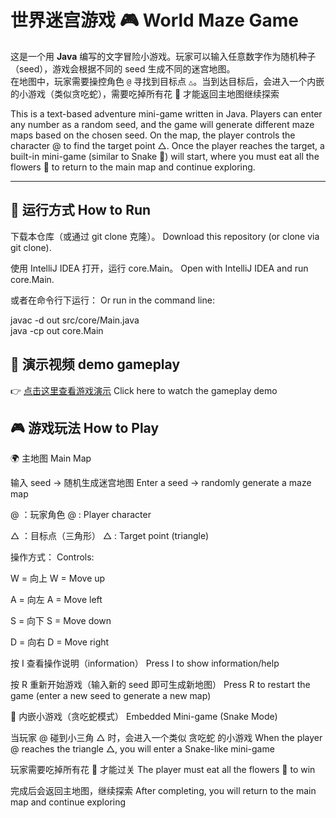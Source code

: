 # 世界迷宫游戏 🎮 World Maze Game

这是一个用 **Java** 编写的文字冒险小游戏。玩家可以输入任意数字作为随机种子（seed），游戏会根据不同的 seed 生成不同的迷宫地图。  
在地图中，玩家需要操控角色 `@` 寻找到目标点 `△`。当到达目标后，会进入一个内嵌的小游戏（类似贪吃蛇），需要吃掉所有花 🌸 才能返回主地图继续探索

This is a text-based adventure mini-game written in Java.
Players can enter any number as a random seed, and the game will generate different maze maps based on the chosen seed.
On the map, the player controls the character @ to find the target point △.
Once the player reaches the target, a built-in mini-game (similar to Snake 🐍) will start, where you must eat all the flowers 🌸 to return to the main map and continue exploring.

---

## 🚀 运行方式 How to Run

下载本仓库（或通过 git clone 克隆）。
Download this repository (or clone via git clone).

使用 IntelliJ IDEA 打开，运行 core.Main。
Open with IntelliJ IDEA and run core.Main.

或者在命令行下运行：
Or run in the command line:

javac -d out src/core/Main.java  
java -cp out core.Main  

## 🎥 演示视频 demo gameplay

👉 [点击这里查看游戏演示](https://drive.google.com/file/d/1MCrxlnxZtuQAAgZXc8sL-VQJfJ2vf5Gk/view?usp=sharing) Click here to watch the gameplay demo



## 🎮 游戏玩法 How to Play
🌍 主地图 Main Map

输入 seed → 随机生成迷宫地图
Enter a seed → randomly generate a maze map

@ ：玩家角色
@ : Player character

△ ：目标点（三角形）
△ : Target point (triangle)

操作方式：
Controls:

W = 向上
W = Move up

A = 向左
A = Move left

S = 向下
S = Move down

D = 向右
D = Move right

按 I 查看操作说明（information）
Press I to show information/help

按 R 重新开始游戏（输入新的 seed 即可生成新地图）
Press R to restart the game (enter a new seed to generate a new map)

🐍 内嵌小游戏（贪吃蛇模式） Embedded Mini-game (Snake Mode)

当玩家 @ 碰到小三角 △ 时，会进入一个类似 贪吃蛇 的小游戏
When the player @ reaches the triangle △, you will enter a Snake-like mini-game

玩家需要吃掉所有花 🌸 才能过关
The player must eat all the flowers 🌸 to win

完成后会返回主地图，继续探索
After completing, you will return to the main map and continue exploring
